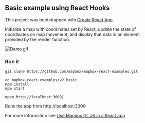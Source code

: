 Basic example using React Hooks
---

This project was bootstrapped with [Create React App](https://github.com/facebook/create-react-app).

Initialize a map with coordinates set by React, update the state of coordinates on map movement, and display that data in an element provided by the render function.

![Demo gif](https://i.imgur.com/IGJuTuM.gif)

### Run it

    git clone https://github.com/mapbox/mapbox-react-examples.git

    cd mapbox-react-examples/v2_basic
    npm install
    npm start

    open http://localhost:3000/

Runs the app from http://localhost:3000

For more information see [Use Mapbox GL JS in a React app](https://docs.mapbox.com/help/tutorials/use-mapbox-gl-js-with-react/)